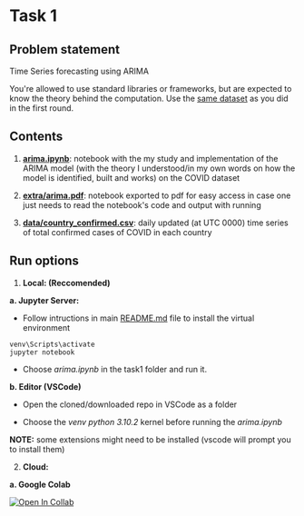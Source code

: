 # Task 1

## Problem statement
Time Series forecasting using ARIMA

You're allowed to use standard libraries or frameworks, but are expected to know the theory behind the computation. Use the [same dataset](https://github.com/majimearun/covid-analysis/blob/main/data/country_confirmed.csv) as you did in the first round.

## Contents

1. **[arima.ipynb](https://github.com/majimearun/crux-round3-tasks/blob/main/task1/arima.ipynb)**: notebook with the my study and implementation of the ARIMA model (with the theory I understood/in my own words on how the model is identified, built and works) on the COVID dataset

2. **[extra/arima.pdf](https://github.com/majimearun/crux-round3-tasks/blob/main/task1/extra/arima.pdf)**: notebook exported to pdf for easy access in case one just needs to read the notebook's code and output with running

3. **[data/country_confirmed.csv](https://github.com/majimearun/crux-round3-tasks/blob/main/task1/data/country_confirmed.csv)**: daily updated (at UTC 0000) time series of total confirmed cases of COVID in each country 

## Run options

1. **Local: (Reccomended)**

**a. Jupyter Server:**

- Follow intructions in main [README.md](https://github.com/majimearun/crux-round3-tasks/blob/main/README.md) file to install the virtual environment

```
venv\Scripts\activate
jupyter notebook
```

- Choose *arima.ipynb* in the task1 folder and run it.


**b. Editor (VSCode)**

- Open the cloned/downloaded repo in VSCode as a folder

- Choose the *venv python 3.10.2* kernel before running the *arima.ipynb*

**NOTE:** some extensions might need to be installed (vscode will prompt you to install them) 

2. **Cloud:**

**a. Google Colab**

[![Open In Collab](https://colab.research.google.com/assets/colab-badge.svg)](https://colab.research.google.com/drive/1-OjCT2N8rI3jE4DfZi1hI-PSTJD6OVnt?usp=sharing)

